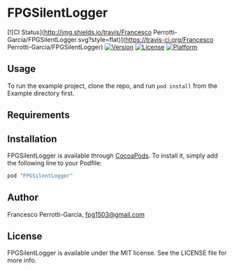 # FPGSilentLogger

[![CI Status](http://img.shields.io/travis/Francesco Perrotti-Garcia/FPGSilentLogger.svg?style=flat)](https://travis-ci.org/Francesco Perrotti-Garcia/FPGSilentLogger)
[![Version](https://img.shields.io/cocoapods/v/FPGSilentLogger.svg?style=flat)](http://cocoapods.org/pods/FPGSilentLogger)
[![License](https://img.shields.io/cocoapods/l/FPGSilentLogger.svg?style=flat)](http://cocoapods.org/pods/FPGSilentLogger)
[![Platform](https://img.shields.io/cocoapods/p/FPGSilentLogger.svg?style=flat)](http://cocoapods.org/pods/FPGSilentLogger)

## Usage

To run the example project, clone the repo, and run `pod install` from the Example directory first.

## Requirements

## Installation

FPGSilentLogger is available through [CocoaPods](http://cocoapods.org). To install
it, simply add the following line to your Podfile:

```ruby
pod "FPGSilentLogger"
```

## Author

Francesco Perrotti-Garcia, fpg1503@gmail.com

## License

FPGSilentLogger is available under the MIT license. See the LICENSE file for more info.
